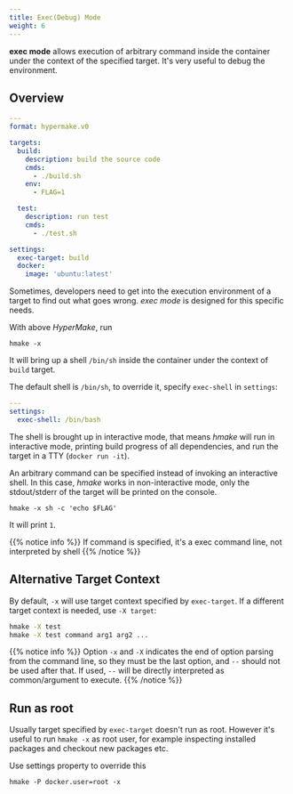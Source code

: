 ```yaml
---
title: Exec(Debug) Mode
weight: 6
---
```


**exec mode** allows execution of arbitrary command inside the container under
the context of the specified target.
It's very useful to debug the environment.

## Overview

```yaml
---
format: hypermake.v0

targets:
  build:
    description: build the source code
    cmds:
      - ./build.sh
    env:
      - FLAG=1

  test:
    description: run test
    cmds:
      - ./test.sh

settings:
  exec-target: build
  docker:
    image: 'ubuntu:latest'
```

Sometimes, developers need to get into the execution environment of a target to
find out what goes wrong.
_exec mode_ is designed for this specific needs.

With above _HyperMake_, run

```
hmake -x
```

It will bring up a shell `/bin/sh` inside the container under the context of
`build` target.

The default shell is `/bin/sh`, to override it, specify `exec-shell` in `settings`:

```yaml
---
settings:
  exec-shell: /bin/bash
```

The shell is brought up in interactive mode, that means _hmake_ will run in
interactive mode, printing build progress of all dependencies, and run the
target in a TTY (`docker run -it`).

An arbitrary command can be specified instead of invoking an interactive shell.
In this case, _hmake_ works in non-interactive mode, only the stdout/stderr of
the target will be printed on the console.

```
hmake -x sh -c 'echo $FLAG'
```

It will print `1`.

{{% notice info %}}
If command is specified, it's a exec command line, not interpreted by shell
{{% /notice %}}

## Alternative Target Context

By default, `-x` will use target context specified by `exec-target`.
If a different target context is needed, use `-X target`:

```sh
hmake -X test
hmake -X test command arg1 arg2 ...
```

{{% notice info %}}
Option `-x` and `-X` indicates the end of option parsing from the command line,
so they must be the last option, and `--` should not be used after that.
If used, `--` will be directly interpreted as common/argument to execute.
{{% /notice %}}

## Run as root

Usually target specified by `exec-target` doesn't run as root.
However it's useful to run `hmake -x` as root user, for example inspecting
installed packages and checkout new packages etc.

Use settings property to override this

```
hmake -P docker.user=root -x
```
